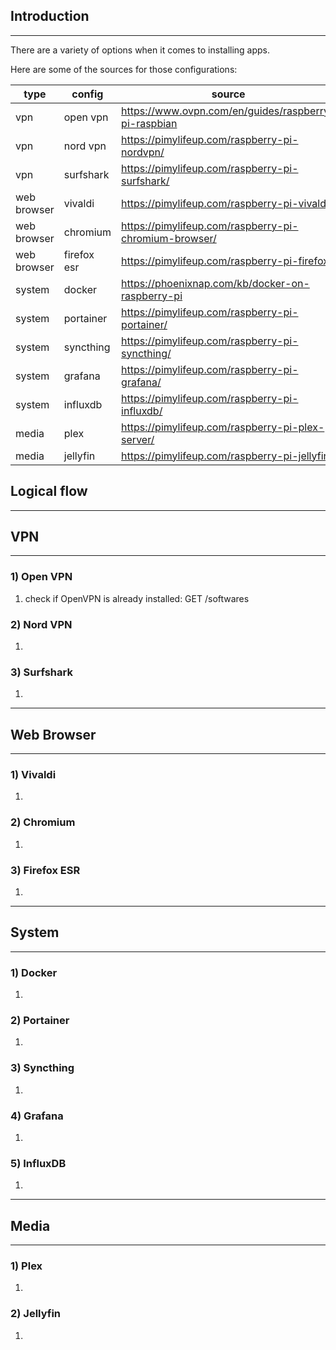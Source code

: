 ## Introduction
---
There are a variety of options when it comes to installing apps.

Here are some of the sources for those configurations:

| type | config | source |
|---|---|---|
| vpn | open vpn | https://www.ovpn.com/en/guides/raspberry-pi-raspbian |
| vpn | nord vpn | https://pimylifeup.com/raspberry-pi-nordvpn/ |
| vpn | surfshark | https://pimylifeup.com/raspberry-pi-surfshark/ |
| web browser | vivaldi | https://pimylifeup.com/raspberry-pi-vivaldi/ |
| web browser | chromium | https://pimylifeup.com/raspberry-pi-chromium-browser/ |
| web browser | firefox esr | https://pimylifeup.com/raspberry-pi-firefox/ |
| system | docker | https://phoenixnap.com/kb/docker-on-raspberry-pi |
| system | portainer | https://pimylifeup.com/raspberry-pi-portainer/ |
| system | syncthing | https://pimylifeup.com/raspberry-pi-syncthing/ |
| system | grafana | https://pimylifeup.com/raspberry-pi-grafana/ |
| system | influxdb | https://pimylifeup.com/raspberry-pi-influxdb/ |
| media | plex | https://pimylifeup.com/raspberry-pi-plex-server/ |
| media | jellyfin | https://pimylifeup.com/raspberry-pi-jellyfin/ |


## Logical flow
---
## VPN
---
### 1) Open VPN
1. check if OpenVPN is already installed: GET /softwares

### 2) Nord VPN
1. 

### 3) Surfshark
1. 

---
## Web Browser
---
### 1) Vivaldi
1. 

### 2) Chromium
1. 

### 3) Firefox ESR
1. 

---
## System
---
### 1) Docker
1. 

### 2) Portainer
1. 

### 3) Syncthing
1.

### 4) Grafana
1.

### 5) InfluxDB
1.

---
## Media
---
### 1) Plex
1. 

### 2) Jellyfin
1. 